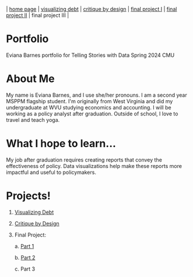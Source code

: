 | [home page](https://evianambarnes.github.io/portfolio/) | [visualizing debt](dataviz2.md) | [critique by design](critiquebydesign.md) | [final project I](Final_project_EvianaBarnes1.md) | [final project II](final_project_pt_2.md) | final project III |


# Portfolio
Eviana Barnes portfolio for Telling Stories with Data Spring 2024 CMU
# About Me
My name is Eviana Barnes, and I use she/her pronouns. I am a second year MSPPM flagship student. I'm originally from West Virginia and did my undergraduate at WVU studying economics and accounting. I will be working as a policy analyst after graduation. Outside of school, I love to travel and teach yoga.
# What I hope to learn...
My job after graduation requires creating reports that convey the effectiveness of policy. Data visualizations help make these reports more impactful and useful to policymakers. 
# Projects!
1. [Visualizing Debt](/dataviz2.md)
2. [Critique by Design](/CritiquebyDesign.md)
3. Final Project:
   
   a. [Part 1](/Final_project_EvianaBarnes1.md)
   
   b. [Part 2](/final_project_pt_2.md)
   
   c. Part 3

